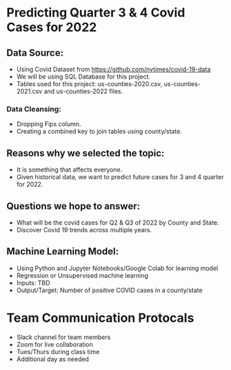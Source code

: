 # Predicting Quarter 3 & 4 Covid Cases for 2022

## Data Source:
- Using Covid Dataset from https://github.com/nytimes/covid-19-data
- We will be using SQL Database for this project.
- Tables used for this project: us-counties-2020.csv, us-counties-2021.csv and us-counties-2022 files.

### Data Cleansing:
- Dropping Fips column.
- Creating a combined key to join tables using county/state.

## Reasons why we selected the topic:
 -  It is something that affects everyone.
 -  Given historical data, we want to predict future cases for 3 and 4 quarter for 2022.
 
## Questions we hope to answer:
- What will be the covid cases for Q2 & Q3 of 2022 by County and State.
- Discover Covid 19 trends across multiple years.

## Machine Learning Model:
- Using Python and Jupyter Notebooks/Google Colab for learning model
- Regression or Unsupervised machine learning
- Inputs: TBD
- Output/Target: Number of positive COVID cases in a county/state

# Team Communication Protocals
- Slack channel for team members
- Zoom for live collaboration
- Tues/Thurs during class time
- Additional day as needed
